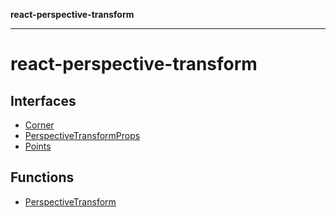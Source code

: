 **react-perspective-transform**

***

# react-perspective-transform

## Interfaces

- [Corner](interfaces/Corner.md)
- [PerspectiveTransformProps](interfaces/PerspectiveTransformProps.md)
- [Points](interfaces/Points.md)

## Functions

- [PerspectiveTransform](functions/PerspectiveTransform.md)
